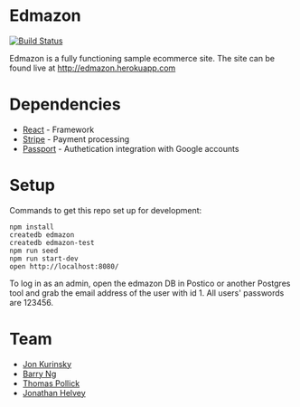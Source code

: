 # Edmazon

[![Build Status](https://travis-ci.org/gs-team-edwin/edmazon.svg?branch=master)](https://travis-ci.org/gs-team-edwin/edmazon)

Edmazon is a fully functioning sample ecommerce site. The site can be found live at http://edmazon.herokuapp.com


# Dependencies

- [React](https://reactjs.org/docs) - Framework
- [Stripe](https://stripe.com/docs) - Payment processing
- [Passport](http://www.passportjs.org/docs/) - Authetication integration with Google accounts


# Setup

Commands to get this repo set up for development:

```
npm install
createdb edmazon
createdb edmazon-test
npm run seed
npm run start-dev
open http://localhost:8080/
```

To log in as an admin, open the edmazon DB in Postico or another Postgres tool and grab the email address of the user with id 1. All users' passwords are 123456.


# Team
- [Jon Kurinsky](https://github.com/krnsk0)
- [Barry Ng](https://github.com/hucklebarry)
- [Thomas Pollick](https://github.com/tpol45)
- [Jonathan Helvey](https://github.com/JonathanHelvey)
